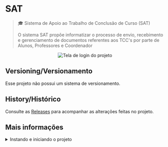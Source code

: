 # SAT

> 🎓 Sistema de Apoio ao Trabalho de Conclusão de Curso (SAT)
>
> O sistema SAT propõe informatizar o processo de envio, recebimento e gerenciamento de documentos referentes aos TCC's por parte de Alunos, Professores e Coordenador


<p align="center">
  <img alt="Tela de login do projeto" src="public/images/telassite.jpg" />
</p>


## Versioning/Versionamento
Esse projeto não possui um sistema de versionamento.

## History/Histórico
Consulte as [Releases](https://github.com/xavierigor/sat/releases) para acompanhar as alterações feitas no projeto.



## Mais informações

<details>
<summary>Instando e iniciando o projeto</summary>
<br />

1. `git clone https://github.com/xavierigor/sat` para clonar o repositório

2. Após ter clonado o repositório, entre na pasta dele e rode `composer install`

3. Crie um banco de dados no phpMyAdmin

4. Crie um arquivo chamado __.env__ na raíz do projeto e copie tudo do arquivo __.env.example__ para ele

5. No arquivo __.env__:

	* Em `APP_NAME`, coloque `SAT`
	* Em `DB_DATABASE`, coloque o mesmo nome que você deu ao banco de dados
	* Em `DB_USERNAME`, coloque `root`
	* Em `DB_PASSWORD`, remova o valor atual e deixe em branco

6. Rode o comando `php artisan key:generate`

7. Por fim, rode `php artisan migrate:fresh --seed`
    
<br />
</details>